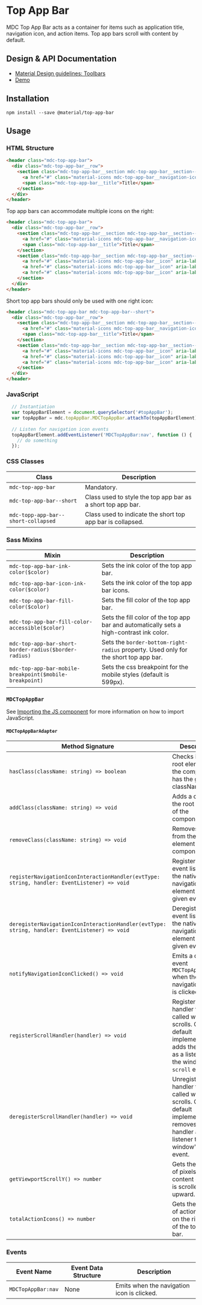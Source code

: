 # Top App Bar

MDC Top App Bar acts as a container for items such as application title, navigation icon, and action items. Top app bars scroll with content by default.

## Design & API Documentation

<ul class="icon-list">
  <li class="icon-list-item icon-list-item--spec">
    <a href="https://material.io/guidelines/components/toolbars.html">Material Design guidelines: Toolbars</a>
  </li>
  <li class="icon-list-item icon-list-item--link">
    <a href="https://material-components-web.appspot.com/top-app-bar.html">Demo</a>
  </li>
</ul>

## Installation

```
npm install --save @material/top-app-bar
```

## Usage

### HTML Structure

```html
<header class="mdc-top-app-bar">
  <div class="mdc-top-app-bar__row">
    <section class="mdc-top-app-bar__section mdc-top-app-bar__section--align-start">
      <a href="#" class="material-icons mdc-top-app-bar__navigation-icon">menu</a>
      <span class="mdc-top-app-bar__title">Title</span>
    </section>
  </div>
</header>
```

Top app bars can accommodate multiple icons on the right:

```html
<header class="mdc-top-app-bar">
  <div class="mdc-top-app-bar__row">
    <section class="mdc-top-app-bar__section mdc-top-app-bar__section--align-start">
      <a href="#" class="material-icons mdc-top-app-bar__navigation-icon">menu</a>
      <span class="mdc-top-app-bar__title">Title</span>
    </section>
    <section class="mdc-top-app-bar__section mdc-top-app-bar__section--align-end" role="top-app-bar">
      <a href="#" class="material-icons mdc-top-app-bar__icon" aria-label="Download" alt="Download">file_download</a>
      <a href="#" class="material-icons mdc-top-app-bar__icon" aria-label="Print this page" alt="Print this page">print</a>
      <a href="#" class="material-icons mdc-top-app-bar__icon" aria-label="Bookmark this page" alt="Bookmark this page">bookmark</a>
    </section>
  </div>
</header>
```

Short top app bars should only be used with one right icon:

```html
<header class="mdc-top-app-bar mdc-top-app-bar--short">
  <div class="mdc-top-app-bar__row">
    <section class="mdc-top-app-bar__section mdc-top-app-bar__section--align-start">
      <a href="#" class="material-icons mdc-top-app-bar__navigation-icon">menu</a>
      <span class="mdc-top-app-bar__title">Title</span>
    </section>
    <section class="mdc-top-app-bar__section mdc-top-app-bar__section--align-end" role="top-app-bar">
      <a href="#" class="material-icons mdc-top-app-bar__icon" aria-label="Download" alt="Download">file_download</a>
      <a href="#" class="material-icons mdc-top-app-bar__icon" aria-label="Print this page" alt="Print this page">print</a>
      <a href="#" class="material-icons mdc-top-app-bar__icon" aria-label="Bookmark this page" alt="Bookmark this page">bookmark</a>
    </section>
  </div>
</header>
```

### JavaScript

```js
  // Instantiation
  var topAppBarElement = document.querySelector('#topAppBar');
  var topAppBar = mdc.topAppBar.MDCTopAppBar.attachTo(topAppBarElement);
  
  // Listen for navigation icon events 
  topAppBarElement.addEventListener('MDCTopAppBar:nav', function () {
    // do something
  });
```

### CSS Classes

Class | Description                            
--- | ---
`mdc-top-app-bar` | Mandatory.
`mdc-top-app-bar--short` | Class used to style the top app bar as a short top app bar.
`mdc-topp-app-bar--short-collapsed` | Class used to indicate the short top app bar is collapsed. 

### Sass Mixins

Mixin | Description
--- | ---
`mdc-top-app-bar-ink-color($color)` | Sets the ink color of the top app bar.
`mdc-top-app-bar-icon-ink-color($color)` | Sets the ink color of the top app bar icons.
`mdc-top-app-bar-fill-color($color)` | Sets the fill color of the top app bar.
`mdc-top-app-bar-fill-color-accessible($color)` | Sets the fill color of the top app bar and automatically sets a high-contrast ink color.
`mdc-top-app-bar-short-border-radius($border-radius)` | Sets the `border-bottom-right-radius` property. Used only for the short top app bar.
`mdc-top-app-bar-mobile-breakpoint($mobile-breakpoint)` | Sets the css breakpoint for the mobile styles (default is 599px).

### `MDCTopAppBar`

See [Importing the JS component](../../docs/importing-js.md) for more information on how to import JavaScript.

#### `MDCTopAppBarAdapter`

Method Signature | Description
--- | ---
`hasClass(className: string) => boolean` | Checks if the root element of the component has the given className.
`addClass(className: string) => void` | Adds a class to the root element of the component.
`removeClass(className: string) => void` | Removes a class from the root element of the component.
`registerNavigationIconInteractionHandler(evtType: string, handler: EventListener) => void` | Registers an event listener on the native navigation icon element for a given event.
`deregisterNavigationIconInteractionHandler(evtType: string, handler: EventListener) => void` | Deregisters an event listener on the native navigation icon element for a given event.
`notifyNavigationIconClicked() => void` | Emits a custom event `MDCTopAppBar:nav` when the navigation icon is clicked. 
`registerScrollHandler(handler) => void` | Registers a handler to be called when user scrolls. Our default implementation adds the handler as a listener to the window's `scroll` event.
`deregisterScrollHandler(handler) => void` | Unregisters a handler to be called when user scrolls. Our default implementation removes the handler as a listener to the window's `scroll` event.
`getViewportScrollY() => number` | Gets the number of pixels that the content of body is scrolled upward.
`totalActionIcons() => number` | Gets the number of action items on the right side of the top app bar.
### Events

Event Name | Event Data Structure | Description
--- | --- | ---
`MDCTopAppBar:nav` | None | Emits when the navigation icon is clicked.
